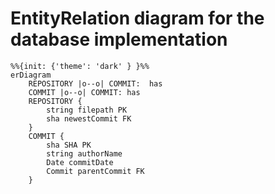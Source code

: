 # EntityRelation diagram for the database implementation

```mermaid
%%{init: {'theme': 'dark' } }%%
erDiagram
    REPOSITORY |o--o| COMMIT:  has
    COMMIT |o--o| COMMIT: has
    REPOSITORY {
        string filepath PK
        sha newestCommit FK
    }
    COMMIT {
        sha SHA PK
        string authorName
        Date commitDate
        Commit parentCommit FK
    }
```
